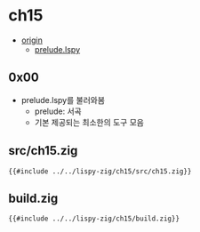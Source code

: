 # ch15

- [origin](https://www.buildyourownlisp.com/chapter15_standard_library)
  - [prelude.lspy](https://github.com/orangeduck/BuildYourOwnLisp/blob/master/src/prelude.lspy)

## 0x00

- prelude.lspy를 불러와봄
  - prelude: 서곡
  - 기본 제공되는 최소한의 도구 모음

## src/ch15.zig

``` zig
{{#include ../../lispy-zig/ch15/src/ch15.zig}}
```


## build.zig

``` zig
{{#include ../../lispy-zig/ch15/build.zig}}
```
